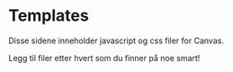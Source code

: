 # Templates
Disse sidene inneholder javascript og css filer for Canvas.

Legg til filer etter hvert som du finner på noe smart!

